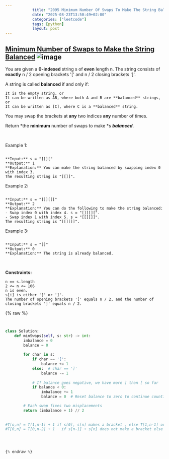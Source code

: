```yaml
---
            title: "2095 Minimum Number Of Swaps To Make The String Balanced"
            date: "2025-08-23T13:50:49+02:00"
            categories: ["leetcode"]
            tags: [python]
            layout: post
---
```

            
## [Minimum Number of Swaps to Make the String Balanced](https://leetcode.com/problems/minimum-number-of-swaps-to-make-the-string-balanced) ![image](https://img.shields.io/badge/Difficulty-Medium-orange)

You are given a **0-indexed** string s of **even** length n. The string consists of **exactly** n / 2 opening brackets '[' and n / 2 closing brackets ']'.

A string is called **balanced** if and only if:

	It is the empty string, or
	It can be written as AB, where both A and B are **balanced** strings, or
	It can be written as [C], where C is a **balanced** string.

You may swap the brackets at **any** two indices **any** number of times.

Return *the **minimum** number of swaps to make *s ***balanced***.

 

Example 1:

```

**Input:** s = "][]["
**Output:** 1
**Explanation:** You can make the string balanced by swapping index 0 with index 3.
The resulting string is "[[]]".

```

Example 2:

```

**Input:** s = "]]][[["
**Output:** 2
**Explanation:** You can do the following to make the string balanced:
- Swap index 0 with index 4. s = "[]][][".
- Swap index 1 with index 5. s = "[[][]]".
The resulting string is "[[][]]".

```

Example 3:

```

**Input:** s = "[]"
**Output:** 0
**Explanation:** The string is already balanced.

```

 

**Constraints:**

	n == s.length
	2 <= n <= 106
	n is even.
	s[i] is either '[' or ']'.
	The number of opening brackets '[' equals n / 2, and the number of closing brackets ']' equals n / 2.

{% raw %}


```python


class Solution:
    def minSwaps(self, s: str) -> int:
        imbalance = 0
        balance = 0
        
        for char in s:
            if char == '[':
                balance += 1
            else:  # char == ']'
                balance -= 1
            
            # If balance goes negative, we have more ] than [ so far
            if balance < 0:
                imbalance += 1
                balance = 0  # Reset balance to zero to continue counting fresh

        # Each swap fixes two misplacements
        return (imbalance + 1) // 2
        
  
#T[o,n] = T[1,n-1] + 1 if s[0], s[n] makes a bracket , else T[1,n-1] or inf
#T[0,n] = T[0,n-2] + 1   if s[n-1] + s[n] does not make a bracket else T[0, n-2] of inf

      


{% endraw %}
```
